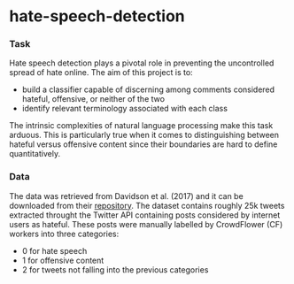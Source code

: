 # hate-speech-detection

### Task
Hate speech detection plays a pivotal role in preventing the uncontrolled spread of hate online. The aim of this project is to:
- build a classifier capable of discerning among comments considered hateful, offensive, or neither of the two
- identify relevant terminology associated with each class

The intrinsic complexities of natural language processing make this task arduous. This is particularly true when it comes to distinguishing between hateful versus offensive content since their boundaries are hard to define quantitatively.

### Data
The data was retrieved from Davidson et al. (2017) and it can be downloaded from their [repository](https://github.com/t-davidson/hate-speech-and-offensive-language). The dataset contains roughly 25k tweets extracted throught the Twitter API containing posts considered by internet users as hateful. These posts were manually labelled by  CrowdFlower (CF) workers into three categories:
- 0 for hate speech
- 1 for offensive content
- 2 for tweets not falling into the previous categories

